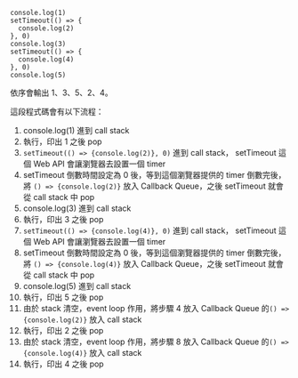 ```
console.log(1)
setTimeout(() => {
  console.log(2)
}, 0)
console.log(3)
setTimeout(() => {
  console.log(4)
}, 0)
console.log(5)
```

依序會輸出 1、3、5、2、4。

這段程式碼會有以下流程：

1. console.log(1) 進到 call stack
2. 執行，印出 1 之後 pop
3. `setTimeout(() => {console.log(2)}, 0)` 進到 call stack， setTimeout 這個 Web API 會讓瀏覽器去設置一個 timer
4. setTimeout 倒數時間設定為 0 後，等到這個瀏覽器提供的 timer 倒數完後，將 `() => {console.log(2)}` 放入 Callback Queue，之後 setTimeout 就會從 call stack 中 pop
5. console.log(3) 進到 call stack
6. 執行，印出 3 之後 pop
7. `setTimeout(() => {console.log(4)}, 0)` 進到 call stack， setTimeout 這個 Web API 會讓瀏覽器去設置一個 timer
8. setTimeout 倒數時間設定為 0 後，等到這個瀏覽器提供的 timer 倒數完後，將 `() => {console.log(4)}` 放入 Callback Queue，之後 setTimeout 就會從 call stack 中 pop
9. console.log(5) 進到 call stack
10. 執行，印出 5 之後 pop
11. 由於 stack 清空，event loop 作用，將步驟 4 放入 Callback Queue 的`() => {console.log(2)}` 放入 call stack
12. 執行，印出 2 之後 pop
13. 由於 stack 清空，event loop 作用，將步驟 8 放入  Callback Queue 的`() => {console.log(4)}` 放入 call stack
14. 執行，印出 4 之後 pop



